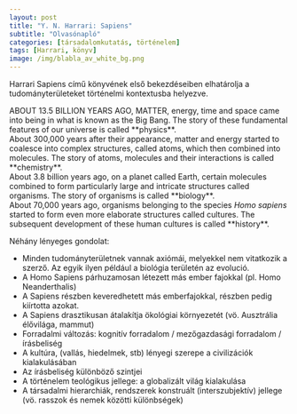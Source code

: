 ```yaml
---
layout: post
title: "Y. N. Harrari: Sapiens"
subtitle: "Olvasónapló"
categories: [társadalomkutatás, történelem]
tags: [Harrari, könyv]
image: /img/blabla_av_white_bg.png
---
```


Harrari Sapiens című könyvének első bekezdéseiben elhatárolja a tudományterületeket történelmi kontextusba helyezve. 

<div class="box-note">
<i class="fa fa-quote-left fa-3x fa-pull-left fa-border" aria-hidden="true"></i>ABOUT 13.5 BILLION YEARS AGO, MATTER, energy, time and space came into being in what is known as the Big Bang. The story of these fundamental features of our universe is called **physics**.<br>About 300,000 years after their appearance, matter and energy started to coalesce into complex structures, called atoms, which then combined into molecules. The story of atoms, molecules and their interactions is called **chemistry**.<br>About 3.8 billion years ago, on a planet called Earth, certain molecules combined to form particularly large and intricate structures called organisms. The story of organisms is called **biology**.<br>About 70,000 years ago, organisms belonging to the species <em>Homo sapiens</em> started to form even more elaborate structures called cultures. The subsequent development of these human cultures is called **history**.<br>
</div>

Néhány lényeges gondolat:
- Minden tudományterületnek vannak axiómái, melyekkel nem vitatkozik a szerző. Az egyik ilyen például a biológia területén az evolució.
- A Homo Sapiens párhuzamosan létezett más ember fajokkal (pl. Homo Neanderthalis)
- A Sapiens részben keveredhetett más emberfajokkal, részben pedig kiírtotta azokat.
- A Sapiens drasztikusan átalakítja ökológiai környezetét (vö. Ausztrália élővilága, mammut) 
- Forradalmi változás: kognitív forradalom / mezőgazdasági forradalom / írásbeliség
- A kultúra, (vallás, hiedelmek, stb) lényegi szerepe a civilizációk kialakulásában
- Az írásbeliség különböző szintjei
- A történelem teológikus jellege: a globalizált világ kialakulása
- A társadalmi hierarchiák, rendszerek konstruált (interszubjektív) jellege (vö. rasszok és nemek közötti különbségek) 



